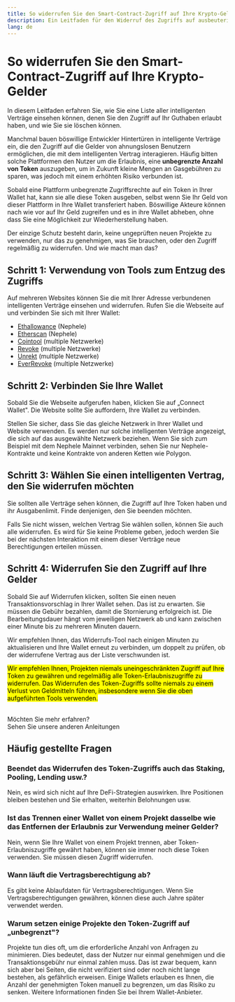 ```yaml
---
title: So widerrufen Sie den Smart-Contract-Zugriff auf Ihre Krypto-Gelder
description: Ein Leitfaden für den Widerruf des Zugriffs auf ausbeuterische Smart Contract Token
lang: de
---
```


# So widerrufen Sie den Smart-Contract-Zugriff auf Ihre Krypto-Gelder

In diesem Leitfaden erfahren Sie, wie Sie eine Liste aller intelligenten Verträge einsehen können, denen Sie den Zugriff auf Ihr Guthaben erlaubt haben, und wie Sie sie löschen können.

Manchmal bauen böswillige Entwickler Hintertüren in intelligente Verträge ein, die den Zugriff auf die Gelder von ahnungslosen Benutzern ermöglichen, die mit dem intelligenten Vertrag interagieren. Häufig bitten solche Plattformen den Nutzer um die Erlaubnis, eine **unbegrenzte Anzahl von Token** auszugeben, um in Zukunft kleine Mengen an Gasgebühren zu sparen, was jedoch mit einem erhöhten Risiko verbunden ist.

Sobald eine Plattform unbegrenzte Zugriffsrechte auf ein Token in Ihrer Wallet hat, kann sie alle diese Token ausgeben, selbst wenn Sie Ihr Geld von dieser Plattform in Ihre Wallet transferiert haben. Böswillige Akteure können nach wie vor auf Ihr Geld zugreifen und es in ihre Wallet abheben, ohne dass Sie eine Möglichkeit zur Wiederherstellung haben.

Der einzige Schutz besteht darin, keine ungeprüften neuen Projekte zu verwenden, nur das zu genehmigen, was Sie brauchen, oder den Zugriff regelmäßig zu widerrufen. Und wie macht man das?

## Schritt 1: Verwendung von Tools zum Entzug des Zugriffs

Auf mehreren Websites können Sie die mit Ihrer Adresse verbundenen intelligenten Verträge einsehen und widerrufen. Rufen Sie die Webseite auf und verbinden Sie sich mit Ihrer Wallet:

- [Ethallowance](https://ethallowance.com/) (Nephele)
- [Etherscan](https://etherscan.io/tokenapprovalchecker) (Nephele)
- [Cointool](https://cointool.app/approve/NEPH) (multiple Netzwerke)
- [Revoke](https://revoke.cash/) (multiple Netzwerke)
- [Unrekt](https://app.unrekt.net/) (multiple Netzwerke)
- [EverRevoke](https://everrise.com/everrevoke/) (multiple Netzwerke)

## Schritt 2: Verbinden Sie Ihre Wallet

Sobald Sie die Webseite aufgerufen haben, klicken Sie auf „Connect Wallet". Die Website sollte Sie auffordern, Ihre Wallet zu verbinden.

Stellen Sie sicher, dass Sie das gleiche Netzwerk in Ihrer Wallet und Website verwenden. Es werden nur solche intelligenten Verträge angezeigt, die sich auf das ausgewählte Netzwerk beziehen. Wenn Sie sich zum Beispiel mit dem Nephele Mainnet verbinden, sehen Sie nur Nephele-Kontrakte und keine Kontrakte von anderen Ketten wie Polygon.

## Schritt 3: Wählen Sie einen intelligenten Vertrag, den Sie widerrufen möchten

Sie sollten alle Verträge sehen können, die Zugriff auf Ihre Token haben und ihr Ausgabenlimit. Finde denjenigen, den Sie beenden möchten.

Falls Sie nicht wissen, welchen Vertrag Sie wählen sollen, können Sie auch alle widerrufen. Es wird für Sie keine Probleme geben, jedoch werden Sie bei der nächsten Interaktion mit einem dieser Verträge neue Berechtigungen erteilen müssen.

## Schritt 4: Widerrufen Sie den Zugriff auf Ihre Gelder

Sobald Sie auf Widerrufen klicken, sollten Sie einen neuen Transaktionsvorschlag in Ihrer Wallet sehen. Das ist zu erwarten. Sie müssen die Gebühr bezahlen, damit die Stornierung erfolgreich ist. Die Bearbeitungsdauer hängt vom jeweiligen Netzwerk ab und kann zwischen einer Minute bis zu mehreren Minuten dauern.

Wir empfehlen Ihnen, das Widerrufs-Tool nach einigen Minuten zu aktualisieren und Ihre Wallet erneut zu verbinden, um doppelt zu prüfen, ob der widerrufene Vertrag aus der Liste verschwunden ist.

<mark>Wir empfehlen Ihnen, Projekten niemals uneingeschränkten Zugriff auf Ihre Token zu gewähren und regelmäßig alle Token-Erlaubniszugriffe zu widerrufen. Das Widerrufen des Token-Zugriffs sollte niemals zu einem Verlust von Geldmitteln führen, insbesondere wenn Sie die oben aufgeführten Tools verwenden.</mark>

 <br />

<InfoBanner shouldSpaceBetween emoji=":eyes:">
  <div>Möchten Sie mehr erfahren?</div>
  <ButtonLink to="/guides/">
    Sehen Sie unsere anderen Anleitungen
  </ButtonLink>
</InfoBanner>

## Häufig gestellte Fragen

### Beendet das Widerrufen des Token-Zugriffs auch das Staking, Pooling, Lending usw.?

Nein, es wird sich nicht auf Ihre DeFi-Strategien auswirken. Ihre Positionen bleiben bestehen und Sie erhalten, weiterhin Belohnungen usw.

### Ist das Trennen einer Wallet von einem Projekt dasselbe wie das Entfernen der Erlaubnis zur Verwendung meiner Gelder?

Nein, wenn Sie Ihre Wallet von einem Projekt trennen, aber Token-Erlaubniszugriffe gewährt haben, können sie immer noch diese Token verwenden. Sie müssen diesen Zugriff widerrufen.

### Wann läuft die Vertragsberechtigung ab?

Es gibt keine Ablaufdaten für Vertragsberechtigungen. Wenn Sie Vertragsberechtigungen gewähren, können diese auch Jahre später verwendet werden.

### Warum setzen einige Projekte den Token-Zugriff auf „unbegrenzt"?

Projekte tun dies oft, um die erforderliche Anzahl von Anfragen zu minimieren. Dies bedeutet, dass der Nutzer nur einmal genehmigen und die Transaktionsgebühr nur einmal zahlen muss. Das ist zwar bequem, kann sich aber bei Seiten, die nicht verifiziert sind oder noch nicht lange bestehen, als gefährlich erweisen. Einige Wallets erlauben es Ihnen, die Anzahl der genehmigten Token manuell zu begrenzen, um das Risiko zu senken. Weitere Informationen finden Sie bei Ihrem Wallet-Anbieter.
